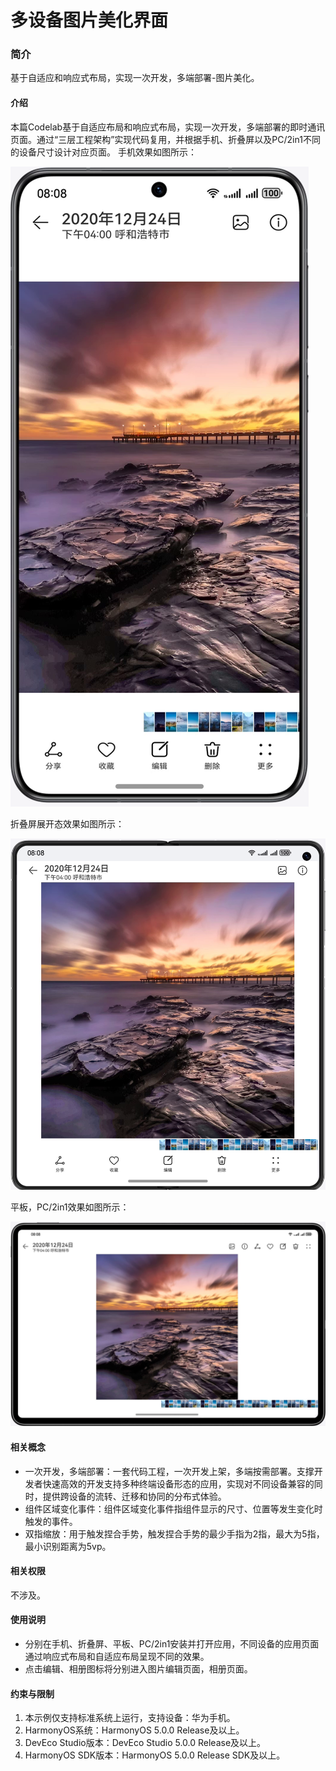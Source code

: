 # 多设备图片美化界面

### 简介

基于自适应和响应式布局，实现一次开发，多端部署-图片美化。

#### 介绍

本篇Codelab基于自适应布局和响应式布局，实现一次开发，多端部署的即时通讯页面。通过“三层工程架构”实现代码复用，并根据手机、折叠屏以及PC/2in1不同的设备尺寸设计对应页面。
手机效果如图所示：

![](screenshots/device/phone.png)

折叠屏展开态效果如图所示：

![](screenshots/device/foldable.png)

平板，PC/2in1效果如图所示：

![](screenshots/device/pad.png)

#### 相关概念

- 一次开发，多端部署：一套代码工程，一次开发上架，多端按需部署。支撑开发者快速高效的开发支持多种终端设备形态的应用，实现对不同设备兼容的同时，提供跨设备的流转、迁移和协同的分布式体验。
- 组件区域变化事件：组件区域变化事件指组件显示的尺寸、位置等发生变化时触发的事件。
- 双指缩放：用于触发捏合手势，触发捏合手势的最少手指为2指，最大为5指，最小识别距离为5vp。

#### 相关权限

不涉及。

#### 使用说明

- 分别在手机、折叠屏、平板、PC/2in1安装并打开应用，不同设备的应用页面通过响应式布局和自适应布局呈现不同的效果。
- 点击编辑、相册图标将分别进入图片编辑页面，相册页面。

#### 约束与限制

1. 本示例仅支持标准系统上运行，支持设备：华为手机。
2. HarmonyOS系统：HarmonyOS 5.0.0 Release及以上。
3. DevEco Studio版本：DevEco Studio 5.0.0 Release及以上。
4. HarmonyOS SDK版本：HarmonyOS 5.0.0 Release SDK及以上。